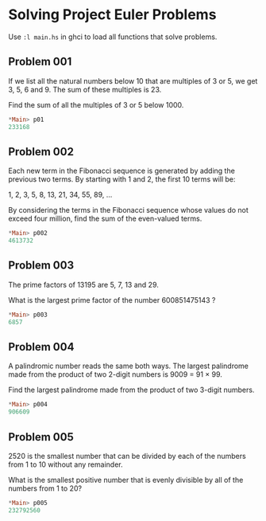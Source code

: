 # Solving Project Euler Problems 

Use ```:l main.hs``` in ghci to load all functions that solve problems.

## Problem 001

If we list all the natural numbers below 10 that are multiples of 3 or 5, we get 3, 5, 6 and 9. The sum of these multiples is 23.

Find the sum of all the multiples of 3 or 5 below 1000.

``` haskell
*Main> p01
233168
```

## Problem 002

Each new term in the Fibonacci sequence is generated by adding the previous two terms. By starting with 1 and 2, the first 10 terms will be:

1, 2, 3, 5, 8, 13, 21, 34, 55, 89, ...

By considering the terms in the Fibonacci sequence whose values do not exceed four million, find the sum of the even-valued terms.

``` haskell
*Main> p002
4613732
```

## Problem 003

The prime factors of 13195 are 5, 7, 13 and 29.

What is the largest prime factor of the number 600851475143 ?

``` haskell
*Main> p003
6857
```

## Problem 004

A palindromic number reads the same both ways. The largest palindrome made from the product of two 2-digit numbers is 9009 = 91 × 99.

Find the largest palindrome made from the product of two 3-digit numbers.

``` haskell
*Main> p004
906609
```

## Problem 005

2520 is the smallest number that can be divided by each of the numbers from 1 to 10 without any remainder.

What is the smallest positive number that is evenly divisible by all of the numbers from 1 to 20?

``` haskell
*Main> p005
232792560
```

